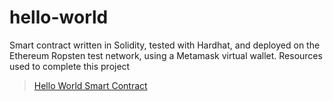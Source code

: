 # hello-world
Smart contract written in Solidity, tested with Hardhat, and deployed on the Ethereum Ropsten test network, using a Metamask virtual wallet. 
Resources used to complete this project 

> [Hello World Smart Contract](https://docs.alchemyapi.io/alchemy/tutorials/hello-world-smart-contract)
